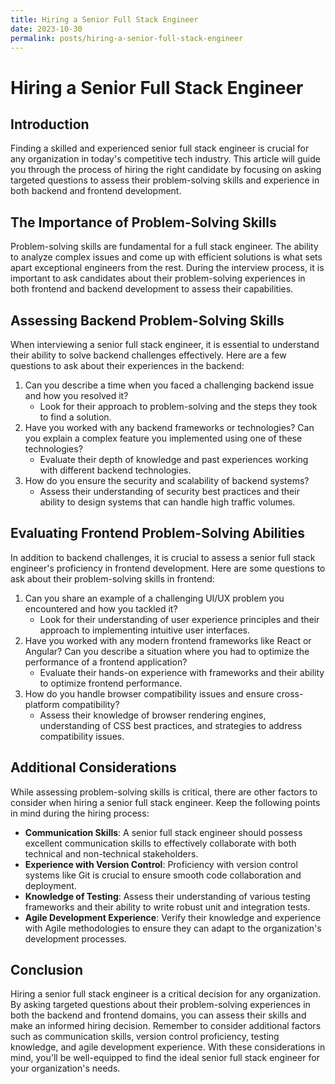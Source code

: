 ```yaml
---
title: Hiring a Senior Full Stack Engineer
date: 2023-10-30
permalink: posts/hiring-a-senior-full-stack-engineer
---
```


# Hiring a Senior Full Stack Engineer

## Introduction

Finding a skilled and experienced senior full stack engineer is crucial for any organization in today's competitive tech industry. This article will guide you through the process of hiring the right candidate by focusing on asking targeted questions to assess their problem-solving skills and experience in both backend and frontend development.

## The Importance of Problem-Solving Skills

Problem-solving skills are fundamental for a full stack engineer. The ability to analyze complex issues and come up with efficient solutions is what sets apart exceptional engineers from the rest. During the interview process, it is important to ask candidates about their problem-solving experiences in both frontend and backend development to assess their capabilities.

## Assessing Backend Problem-Solving Skills

When interviewing a senior full stack engineer, it is essential to understand their ability to solve backend challenges effectively. Here are a few questions to ask about their experiences in the backend:

1. Can you describe a time when you faced a challenging backend issue and how you resolved it?
   - Look for their approach to problem-solving and the steps they took to find a solution.
2. Have you worked with any backend frameworks or technologies? Can you explain a complex feature you implemented using one of these technologies?
   - Evaluate their depth of knowledge and past experiences working with different backend technologies.
3. How do you ensure the security and scalability of backend systems?
   - Assess their understanding of security best practices and their ability to design systems that can handle high traffic volumes.

## Evaluating Frontend Problem-Solving Abilities

In addition to backend challenges, it is crucial to assess a senior full stack engineer's proficiency in frontend development. Here are some questions to ask about their problem-solving skills in frontend:

1. Can you share an example of a challenging UI/UX problem you encountered and how you tackled it?
   - Look for their understanding of user experience principles and their approach to implementing intuitive user interfaces.
2. Have you worked with any modern frontend frameworks like React or Angular? Can you describe a situation where you had to optimize the performance of a frontend application?
   - Evaluate their hands-on experience with frameworks and their ability to optimize frontend performance.
3. How do you handle browser compatibility issues and ensure cross-platform compatibility?
   - Assess their knowledge of browser rendering engines, understanding of CSS best practices, and strategies to address compatibility issues.

## Additional Considerations

While assessing problem-solving skills is critical, there are other factors to consider when hiring a senior full stack engineer. Keep the following points in mind during the hiring process:

- **Communication Skills**: A senior full stack engineer should possess excellent communication skills to effectively collaborate with both technical and non-technical stakeholders.
- **Experience with Version Control**: Proficiency with version control systems like Git is crucial to ensure smooth code collaboration and deployment.
- **Knowledge of Testing**: Assess their understanding of various testing frameworks and their ability to write robust unit and integration tests.
- **Agile Development Experience**: Verify their knowledge and experience with Agile methodologies to ensure they can adapt to the organization's development processes.

## Conclusion

Hiring a senior full stack engineer is a critical decision for any organization. By asking targeted questions about their problem-solving experiences in both the backend and frontend domains, you can assess their skills and make an informed hiring decision. Remember to consider additional factors such as communication skills, version control proficiency, testing knowledge, and agile development experience. With these considerations in mind, you'll be well-equipped to find the ideal senior full stack engineer for your organization's needs.
